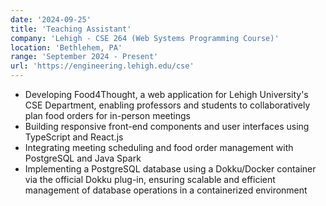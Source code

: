```yaml
---
date: '2024-09-25'
title: 'Teaching Assistant'
company: 'Lehigh - CSE 264 (Web Systems Programming Course)'
location: 'Bethlehem, PA'
range: 'September 2024 - Present'
url: 'https://engineering.lehigh.edu/cse'
---
```


- Developing Food4Thought, a web application for Lehigh University's CSE Department, enabling professors and students to collaboratively plan food orders for in-person meetings
- Building responsive front-end components and user interfaces using TypeScript and React.js
- Integrating meeting scheduling and food order management with PostgreSQL and Java Spark
- Implementing a PostgreSQL database using a Dokku/Docker container via the official Dokku plug-in, ensuring scalable and efficient management of database operations in a containerized environment
